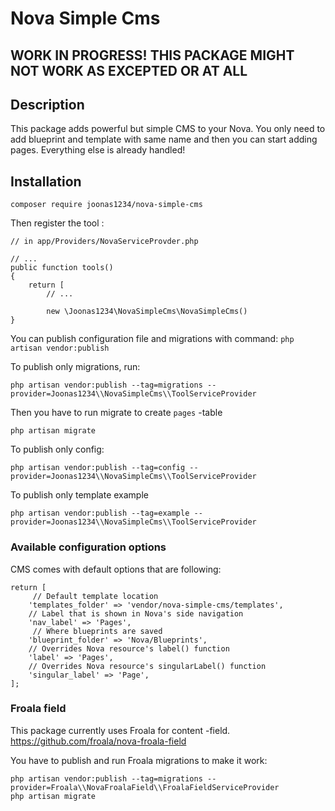 # Nova Simple Cms

## WORK IN PROGRESS! THIS PACKAGE MIGHT NOT WORK AS EXCEPTED OR AT ALL

## Description

This package adds powerful but simple CMS to your Nova. You only need to add blueprint and template with same name and then you can start adding pages. Everything else is already handled! 

## Installation

```
composer require joonas1234/nova-simple-cms
```

Then register the tool :
```
// in app/Providers/NovaServiceProvder.php

// ...
public function tools()
{
    return [
        // ...

        new \Joonas1234\NovaSimpleCms\NovaSimpleCms()
}
``` 
You can publish configuration file and migrations with command: `php artisan vendor:publish`


To publish only migrations, run:
```
php artisan vendor:publish --tag=migrations --provider=Joonas1234\\NovaSimpleCms\\ToolServiceProvider
```

Then you have to run migrate to create `pages` -table
```
php artisan migrate
```

To publish only config:
```
php artisan vendor:publish --tag=config --provider=Joonas1234\\NovaSimpleCms\\ToolServiceProvider
```

To publish only template example
```
php artisan vendor:publish --tag=example --provider=Joonas1234\\NovaSimpleCms\\ToolServiceProvider
```

### Available configuration options
CMS comes with default options that are following:
```
return [
     // Default template location
    'templates_folder' => 'vendor/nova-simple-cms/templates',
    // Label that is shown in Nova's side navigation
    'nav_label' => 'Pages', 
     // Where blueprints are saved
    'blueprint_folder' => 'Nova/Blueprints',
    // Overrides Nova resource's label() function
    'label' => 'Pages', 
    // Overrides Nova resource's singularLabel() function
    'singular_label' => 'Page', 
];
```

### Froala field
This package currently uses Froala for content -field. https://github.com/froala/nova-froala-field

You have to publish and run Froala migrations to make it work:
```
php artisan vendor:publish --tag=migrations --provider=Froala\\NovaFroalaField\\FroalaFieldServiceProvider 
php artisan migrate
```
